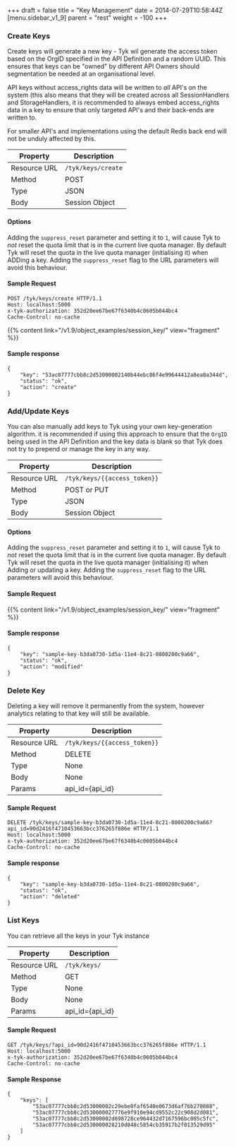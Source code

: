 +++
draft = false
title = "Key Management"
date = 2014-07-29T10:58:44Z
[menu.sidebar_v1_9]
    parent = "rest"
    weight = -100
+++

### Create Keys

Create keys will generate a new key - Tyk wil generate the access token based on the OrgID specified in the API Definition and a
random UUID. This ensures that keys can be "owned" by different API Owners should segmentation be needed at an organisational level.

API keys without access_rights data will be written to _all_ API's on the system (this also means that they will be created
across all SessionHandlers and StorageHandlers, it is recommended to always embed access_rights data in a key to ensure that only targeted API's and their
back-ends are written to.

For smaller API's and implementations using the default Redis back end will not be unduly affected by this.


|   **Property**    |   **Description**     |
|   -----------     |   ---------------     |
|   Resource URL    |   `/tyk/keys/create`  |
|   Method          |   POST                |
|   Type            |   JSON                |
|   Body            |   Session Object      |

#### Options

Adding the `suppress_reset` parameter and setting it to `1`, will cause Tyk to *not* reset the quota limit that is in the current live quota manager. By default Tyk will reset the quota in the live quota manager (initialising it) when ADDing a key. Adding the `suppress_reset` flag to the URL parameters will avoid this behaviour.

#### Sample Request

    POST /tyk/keys/create HTTP/1.1
    Host: localhost:5000
    x-tyk-authorization: 352d20ee67be67f6340b4c0605b044bc4
    Cache-Control: no-cache

{{% content link="/v1.9/object_examples/session_key/" view="fragment" %}}

#### Sample response

    {
        "key": "53ac07777cbb8c2d53000002140b44ebc86f4e99644412a8ea8a344d",
        "status": "ok",
        "action": "create"
    }

### Add/Update Keys

You can also manually add keys to Tyk using your own key-generation algorithm. it is recommended if using this approach to ensure that the
`OrgID` being used in the API Definition and the key data is blank so that Tyk does not try to prepend or manage the key in any way.

|   **Property**    |   **Description**                 |
|   -----------     |   ---------------                 |
|   Resource URL    |   `/tyk/keys/{{access_token}}`    |
|   Method          |   POST or PUT                     |
|   Type            |   JSON                            |
|   Body            |   Session Object                  |

#### Options

Adding the `suppress_reset` parameter and setting it to `1`, will cause Tyk to *not* reset the quota limit that is in the current live quota manager. By default Tyk will reset the quota in the live quota manager (initialising it) when Adding or updating a key. Adding the `suppress_reset` flag to the URL parameters will avoid this behaviour.

#### Sample Request

{{% content link="/v1.9/object_examples/session_key/" view="fragment" %}}

#### Sample response

    {
        "key": "sample-key-b3da0730-1d5a-11e4-8c21-0800200c9a66",
        "status": "ok",
        "action": "modified"
    }

### Delete Key

Deleting a key will remove it permanently from the system, however analytics relating to that key will still be available.

|   **Property**    |   **Description**                 |
|   -----------     |   ---------------                 |
|   Resource URL    |   `/tyk/keys/{{access_token}}`    |
|   Method          |   DELETE                          |
|   Type            |   None                            |
|   Body            |   None                            |
|   Params          |   api_id={api_id}                 |


#### Sample Request

    DELETE /tyk/keys/sample-key-b3da0730-1d5a-11e4-8c21-0800200c9a66?api_id=90d2416f4710453663bcc376265f886e HTTP/1.1
    Host: localhost:5000
    x-tyk-authorization: 352d20ee67be67f6340b4c0605b044bc4
    Cache-Control: no-cache

#### Sample response

    {
        "key": "sample-key-b3da0730-1d5a-11e4-8c21-0800200c9a66",
        "status": "ok",
        "action": "deleted"
    }

### List Keys

You can retrieve all the keys in your Tyk instance

|   **Property**    |   **Description**                 |
|   -----------     |   ---------------                 |
|   Resource URL    |   `/tyk/keys/`                    |
|   Method          |   GET                             |
|   Type            |   None                            |
|   Body            |   None                            |
|   Params          |   api_id={api_id}                 |

#### Sample Request

    GET /tyk/keys/?api_id=90d2416f4710453663bcc376265f886e HTTP/1.1
    Host: localhost:5000
    x-tyk-authorization: 352d20ee67be67f6340b4c0605b044bc4
    Cache-Control: no-cache

#### Sample Response

    {
        "keys": [
            "53ac07777cbb8c2d53000002c29ebe0faf6540e0673d6af76b270088",
            "53ac07777cbb8c2d530000027776e9f910e94cd9552c22c908d2d081",
            "53ac07777cbb8c2d53000002d698728ce964432d7167596bc005c5fc",
            "53ac07777cbb8c2d530000028210d848c5854cb35917b2f013529d95"
        ]
    }
